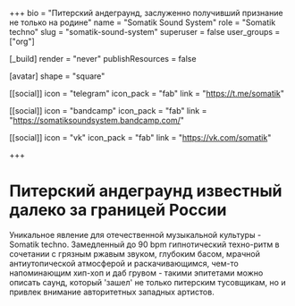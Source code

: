 +++
bio = "Питерский андеграунд, заслуженно получивший признание не только на родине"
name = "Somatik Sound System"
role = "Somatik techno"
slug = "somatik-sound-system"
superuser = false
user_groups = ["org"]

[_build]
  render = "never"
  publishResources = false
  
[avatar]
  shape = "square"

[[social]]
  icon = "telegram"
  icon_pack = "fab"
  link = "https://t.me/somatik"

[[social]]
  icon = "bandcamp"
  icon_pack = "fab"
  link = "https://somatiksoundsystem.bandcamp.com/"

[[social]]
  icon = "vk"
  icon_pack = "fab"
  link = "https://vk.com/somatik"

+++

# Питерский андеграунд известный далеко за границей России

Уникальное явление для отечественной музыкальной культуры - Somatik techno. Замедленный до 90 bpm гипнотический техно-ритм в сочетании c грязным ржавым звуком, глубоким басом, мрачной антиутопической атмосферой и раскачивающимся, чем-то напоминающим хип-хоп и даб грувом - такими эпитетами можно описать саунд, который 'зашел' не только питерским тусовщикам, но и привлек внимание авторитетных западных артистов.
